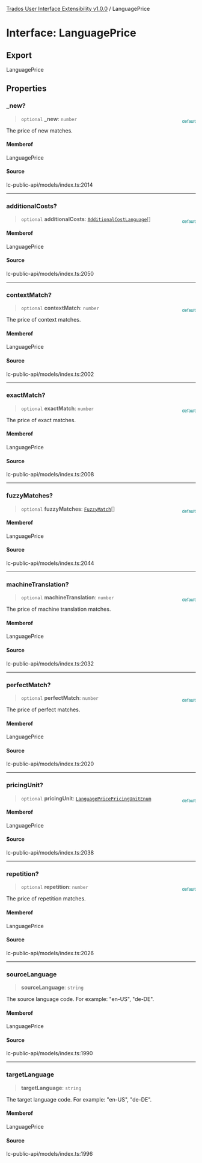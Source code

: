 [Trados User Interface Extensibility v1.0.0](../wiki/globals) / LanguagePrice

# Interface: LanguagePrice

## Export

LanguagePrice

## Properties

### \_new?

> `optional` **\_new**: `number`

<div style="display:inline; float:right; color:#008080; margin-top:-23px; font-size:11px">default</div><div style="display: inline;">The price of new matches.

#### Memberof

LanguagePrice

#### Source

lc-public-api/models/index.ts:2014

***

### additionalCosts?

> `optional` **additionalCosts**: [`AdditionalCostLanguage`](../wiki/Interface.AdditionalCostLanguage)[]

<div style="display:inline; float:right; color:#008080; margin-top:-23px; font-size:11px">default</div><div style="display: inline;">

#### Memberof

LanguagePrice

#### Source

lc-public-api/models/index.ts:2050

***

### contextMatch?

> `optional` **contextMatch**: `number`

<div style="display:inline; float:right; color:#008080; margin-top:-23px; font-size:11px">default</div><div style="display: inline;">The price of context matches.

#### Memberof

LanguagePrice

#### Source

lc-public-api/models/index.ts:2002

***

### exactMatch?

> `optional` **exactMatch**: `number`

<div style="display:inline; float:right; color:#008080; margin-top:-23px; font-size:11px">default</div><div style="display: inline;"> The price of exact matches.

#### Memberof

LanguagePrice

#### Source

lc-public-api/models/index.ts:2008

***

### fuzzyMatches?

> `optional` **fuzzyMatches**: [`FuzzyMatch`](../wiki/Interface.FuzzyMatch)[]

<div style="display:inline; float:right; color:#008080; margin-top:-23px; font-size:11px">default</div><div style="display: inline;">

#### Memberof

LanguagePrice

#### Source

lc-public-api/models/index.ts:2044

***

### machineTranslation?

> `optional` **machineTranslation**: `number`

<div style="display:inline; float:right; color:#008080; margin-top:-23px; font-size:11px">default</div><div style="display: inline;"> The price of machine translation matches.

#### Memberof

LanguagePrice

#### Source

lc-public-api/models/index.ts:2032

***

### perfectMatch?

> `optional` **perfectMatch**: `number`

<div style="display:inline; float:right; color:#008080; margin-top:-23px; font-size:11px">default</div><div style="display: inline;">The price of perfect matches.

#### Memberof

LanguagePrice

#### Source

lc-public-api/models/index.ts:2020

***

### pricingUnit?

> `optional` **pricingUnit**: [`LanguagePricePricingUnitEnum`](../wiki/Type.LanguagePricePricingUnitEnum)

<div style="display:inline; float:right; color:#008080; margin-top:-23px; font-size:11px">default</div><div style="display: inline;">

#### Memberof

LanguagePrice

#### Source

lc-public-api/models/index.ts:2038

***

### repetition?

> `optional` **repetition**: `number`

<div style="display:inline; float:right; color:#008080; margin-top:-23px; font-size:11px">default</div><div style="display: inline;">The price of repetition matches.

#### Memberof

LanguagePrice

#### Source

lc-public-api/models/index.ts:2026

***

### sourceLanguage

> **sourceLanguage**: `string`

The source language code. For example: "en-US", "de-DE".

#### Memberof

LanguagePrice

#### Source

lc-public-api/models/index.ts:1990

***

### targetLanguage

> **targetLanguage**: `string`

The target language code. For example: "en-US", "de-DE".

#### Memberof

LanguagePrice

#### Source

lc-public-api/models/index.ts:1996
